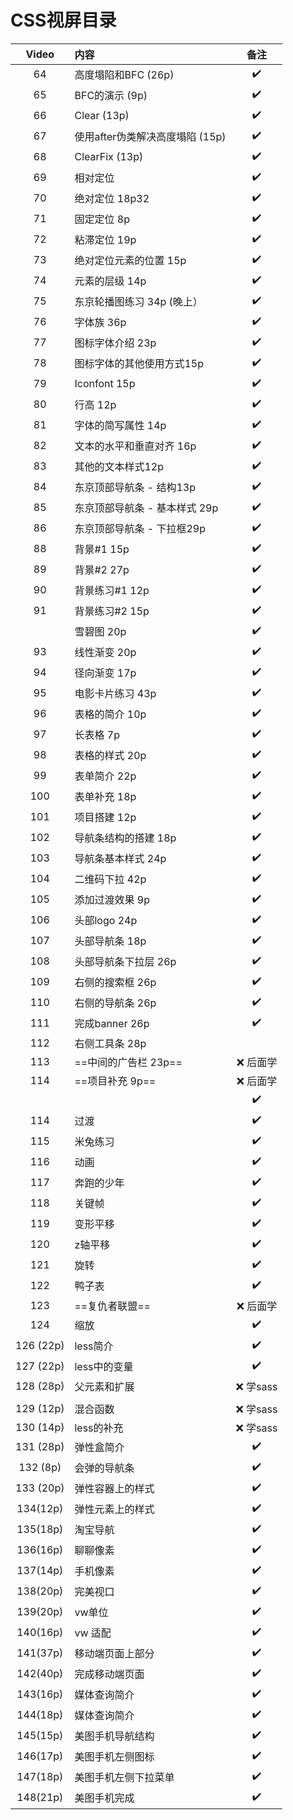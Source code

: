 # CSS视屏目录

|   Video   | **内容**                        |      **备注**      |
| :-------: | :------------------------------ | :----------------: |
|    64     | 高度塌陷和BFC (26p)             | :heavy_check_mark: |
|    65     | BFC的演示 (9p)                  | :heavy_check_mark: |
|    66     | Clear (13p)                     | :heavy_check_mark: |
|    67     | 使用after伪类解决高度塌陷 (15p) | :heavy_check_mark: |
|    68     | ClearFix (13p)                  | :heavy_check_mark: |
|    69     | 相对定位                        | :heavy_check_mark: |
|    70     | 绝对定位 18p32                  | :heavy_check_mark: |
|    71     | 固定定位 8p                     | :heavy_check_mark: |
|    72     | 粘滞定位 19p                    | :heavy_check_mark: |
|    73     | 绝对定位元素的位置 15p          | :heavy_check_mark: |
|    74     | 元素的层级 14p                  | :heavy_check_mark: |
|    75     | 东京轮播图练习 34p (晚上）      | :heavy_check_mark: |
|    76     | 字体族 36p                      | :heavy_check_mark: |
|    77     | 图标字体介绍 23p                | :heavy_check_mark: |
|    78     | 图标字体的其他使用方式15p       | :heavy_check_mark: |
|    79     | Iconfont 15p                    | :heavy_check_mark: |
|    80     | 行高 12p                        | :heavy_check_mark: |
|    81     | 字体的简写属性 14p              | :heavy_check_mark: |
|    82     | 文本的水平和垂直对齐 16p        | :heavy_check_mark: |
|    83     | 其他的文本样式12p               | :heavy_check_mark: |
|    84     | 东京顶部导航条 - 结构13p        | :heavy_check_mark: |
|    85     | 东京顶部导航条 - 基本样式 29p   | :heavy_check_mark: |
|    86     | 东京顶部导航条 - 下拉框29p      | :heavy_check_mark: |
|    88     | 背景#1 15p                      | :heavy_check_mark: |
|    89     | 背景#2 27p                      | :heavy_check_mark: |
|    90     | 背景练习#1 12p                  | :heavy_check_mark: |
|    91     | 背景练习#2 15p                  | :heavy_check_mark: |
|           | 雪碧图 20p                      | :heavy_check_mark: |
|    93     | 线性渐变 20p                    | :heavy_check_mark: |
|    94     | 径向渐变 17p                    | :heavy_check_mark: |
|    95     | 电影卡片练习 43p                | :heavy_check_mark: |
|    96     | 表格的简介 10p                  | :heavy_check_mark: |
|    97     | 长表格 7p                       | :heavy_check_mark: |
|    98     | 表格的样式 20p                  | :heavy_check_mark: |
|    99     | 表单简介 22p                    | :heavy_check_mark: |
|    100    | 表单补充 18p                    | :heavy_check_mark: |
|    101    | 项目搭建 12p                    | :heavy_check_mark: |
|    102    | 导航条结构的搭建 18p            | :heavy_check_mark: |
|    103    | 导航条基本样式 24p              | :heavy_check_mark: |
|    104    | 二维码下拉 42p                  | :heavy_check_mark: |
|    105    | 添加过渡效果 9p                 | :heavy_check_mark: |
|    106    | 头部logo 24p                    | :heavy_check_mark: |
|    107    | 头部导航条 18p                  | :heavy_check_mark: |
|    108    | 头部导航条下拉层 26p            | :heavy_check_mark: |
|    109    | 右侧的搜索框 26p                | :heavy_check_mark: |
|    110    | 右侧的导航条 26p                | :heavy_check_mark: |
|    111    | 完成banner 26p                  | :heavy_check_mark: |
|    112    | 右侧工具条 28p                  |                    |
|    113    | ==中间的广告栏 23p==            |     :x: 后面学     |
|    114    | ==项目补充 9p==                 |    :x:  后面学     |
|           |                                 | :heavy_check_mark: |
|    114    | 过渡                            | :heavy_check_mark: |
|    115    | 米兔练习                        | :heavy_check_mark: |
|    116    | 动画                            | :heavy_check_mark: |
|    117    | 奔跑的少年                      | :heavy_check_mark: |
|    118    | 关键帧                          | :heavy_check_mark: |
|    119    | 变形平移                        | :heavy_check_mark: |
|    120    | z轴平移                         | :heavy_check_mark: |
|    121    | 旋转                            | :heavy_check_mark: |
|    122    | 鸭子表                          | :heavy_check_mark: |
|    123    | ==复仇者联盟==                  |    :x:  后面学     |
|    124    | 缩放                            | :heavy_check_mark: |
| 126 (22p) | less简介                        | :heavy_check_mark: |
| 127 (22p) | less中的变量                    | :heavy_check_mark: |
| 128 (28p) | 父元素和扩展                    |    :x:  学sass     |
|           |                                 |                    |
| 129 (12p) | 混合函数                        |    :x:  学sass     |
| 130 (14p) | less的补充                      |    :x:  学sass     |
| 131 (28p) | 弹性盒简介                      | :heavy_check_mark: |
| 132 (8p)  | 会弹的导航条                    | :heavy_check_mark: |
| 133 (20p) | 弹性容器上的样式                | :heavy_check_mark: |
| 134(12p)  | 弹性元素上的样式                | :heavy_check_mark: |
| 135(18p)  | 淘宝导航                        | :heavy_check_mark: |
| 136(16p)  | 聊聊像素                        | :heavy_check_mark: |
| 137(14p)  | 手机像素                        | :heavy_check_mark: |
| 138(20p)  | 完美视口                        | :heavy_check_mark: |
| 139(20p)  | vw单位                          | :heavy_check_mark: |
| 140(16p)  | vw 适配                         | :heavy_check_mark: |
| 141(37p)  | 移动端页面上部分                | :heavy_check_mark: |
| 142(40p)  | 完成移动端页面                  | :heavy_check_mark: |
| 143(16p)  | 媒体查询简介                    | :heavy_check_mark: |
| 144(18p)  | 媒体查询简介                    | :heavy_check_mark: |
| 145(15p)  | 美图手机导航结构                | :heavy_check_mark: |
| 146(17p)  | 美图手机左侧图标                | :heavy_check_mark: |
| 147(18p)  | 美图手机左侧下拉菜单            | :heavy_check_mark: |
| 148(21p)  | 美图手机完成                    | :heavy_check_mark: |

